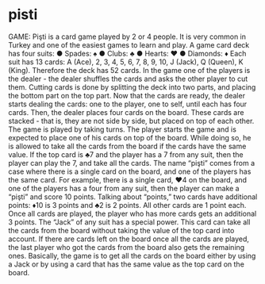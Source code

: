 # pisti
GAME: 
Pişti is a card game played by 2 or 4 people. It is very common in Turkey and one of the easiest games to learn and play.
A game card deck has four suits:
● Spades: ♠
● Clubs: ♣
● Hearts: ♥
● Diamonds: ♦
Each suit has 13 cards: A (Ace), 2, 3, 4, 5, 6, 7, 8, 9, 10, J (Jack), Q (Queen), K (King). Therefore the deck has 52 cards.
In the game one of the players is the dealer - the dealer shuffles the cards and asks the other player to cut them. Cutting cards is done by splitting the deck into two parts, and placing the bottom part on the top part.
Now that the cards are ready, the dealer starts dealing the cards: one to the player, one to self, until each has four cards. Then, the dealer places four cards on the board. These cards are stacked - that is, they are not side by side, but placed on top of each other.
The game is played by taking turns. The player starts the game and is expected to place one of his cards on top of the board. While doing so, he is allowed to take all the cards from the board if the cards have the same value. If the top card is ♣7 and the player has a 7 from any suit, then the player can play the 7, and take all the cards.
The name “pişti” comes from a case where there is a single card on the board, and one of the players has the same card. For example, there is a single card, ♥4 on the board, and one of the players has a four from any suit, then the player can make a “pişti” and score 10 points.
Talking about “points,” two cards have additional points: ♦10 is 3 points and ♣2 is 2 points. All other cards are 1 point each. Once all cards are played, the player who has more cards gets an additional 3 points.
The “Jack” of any suit has a special power. This card can take all the cards from the board without taking the value of the top card into account.
If there are cards left on the board once all the cards are played, the last player who got the cards from the board also gets the remaining ones.
Basically, the game is to get all the cards on the board either by using a Jack or by using a card that has the same value as the top card on the board.
